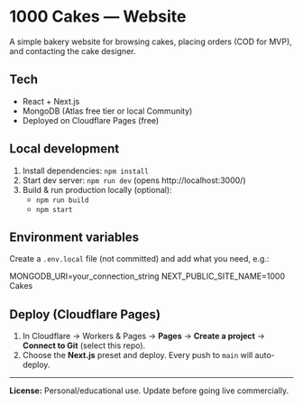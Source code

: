 # 1000 Cakes — Website

A simple bakery website for browsing cakes, placing orders (COD for MVP), and contacting the cake designer.

## Tech
- React + Next.js
- MongoDB (Atlas free tier or local Community)
- Deployed on Cloudflare Pages (free)

## Local development
1. Install dependencies: `npm install`
2. Start dev server: `npm run dev` (opens http://localhost:3000/)
3. Build & run production locally (optional):
   - `npm run build`
   - `npm start`

## Environment variables
Create a `.env.local` file (not committed) and add what you need, e.g.:

MONGODB_URI=your_connection_string
NEXT_PUBLIC_SITE_NAME=1000 Cakes

## Deploy (Cloudflare Pages)
1. In Cloudflare → Workers & Pages → **Pages** → **Create a project** → **Connect to Git** (select this repo).
2. Choose the **Next.js** preset and deploy. Every push to `main` will auto-deploy.

---

**License:** Personal/educational use. Update before going live commercially.